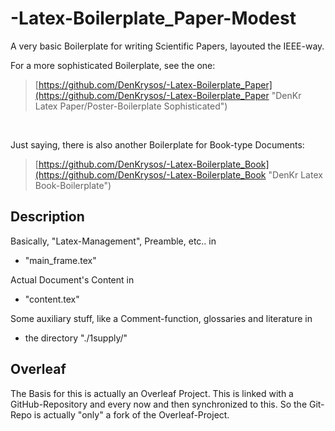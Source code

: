 # -Latex-Boilerplate_Paper-Modest

A very basic Boilerplate for writing Scientific Papers, layouted the IEEE-way.

For a more sophisticated Boilerplate, see the one:<br/>
> [https://github.com/DenKrysos/-Latex-Boilerplate_Paper](https://github.com/DenKrysos/-Latex-Boilerplate_Paper "DenKr Latex Paper/Poster-Boilerplate Sophisticated")
<br/>

Just saying, there is also another Boilerplate for Book-type Documents:<br/>
> [https://github.com/DenKrysos/-Latex-Boilerplate_Book](https://github.com/DenKrysos/-Latex-Boilerplate_Book "DenKr Latex Book-Boilerplate")


## Description
Basically, "Latex-Management", Preamble, etc.. in
* "main_frame.tex"

Actual Document's Content in
* "content.tex"

Some auxiliary stuff, like a Comment-function, glossaries and literature in
* the directory "./1supply/"



## Overleaf
The Basis for this is actually an Overleaf Project. This is linked with a GitHub-Repository and every now and then synchronized to this. So the Git-Repo is actually "only" a fork of the Overleaf-Project.